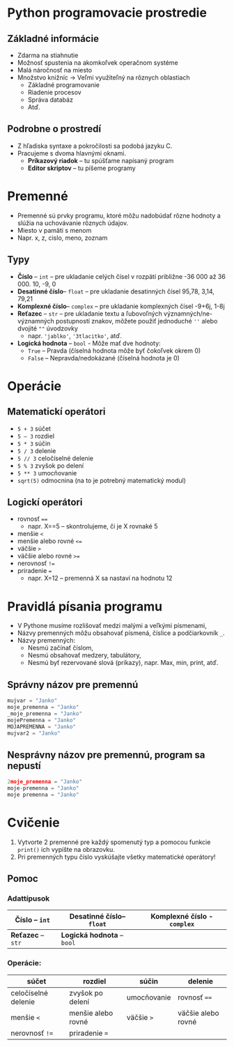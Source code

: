 # Python programovacie prostredie

## Základné informácie

- Zdarma na stiahnutie
- Možnosť spustenia na akomkoľvek operačnom systéme
- Malá náročnosť na miesto
- Množstvo knižníc -> Veľmi využiteľný na rôznych oblastiach
    - Základné programovanie
    - Riadenie procesov
    - Správa databáz
    - Atď.

## Podrobne o prostredí
- Z hľadiska syntaxe a pokročilosti sa podobá jazyku C.
- Pracujeme s dvoma hlavnými oknami.
    - **Príkazový riadok** – tu spúšťame napísaný program
    - **Editor skriptov** – tu píšeme programy

# Premenné

- Premenné sú prvky programu, ktoré môžu nadobúdať rôzne hodnoty a slúžia na uchovávanie rôznych údajov.
- Miesto v pamäti s menom
- Napr. x, z, cislo, meno, zoznam

## Typy 
- **Číslo** – `int` – pre ukladanie celých čísel v rozpätí približne -36 000 až 36 000. 10, -9, 0
- **Desatinné číslo**– `float` – pre ukladanie desatinných čísel 95,78, 3,14, 79,21
- **Komplexné číslo**– `complex` – pre ukladanie komplexných čísel -9+6j, 1-8j
- **Reťazec** – `str` – pre ukladanie textu a ľubovoľných významných/ne-významných postupností znakov, môžete použiť jednoduché `''` alebo dvojité `""` úvodzovky
    - napr. `'jablko'`, `'3tlacitko'`, atď.
- **Logická hodnota** – `bool` - Môže mať dve hodnoty:
    - `True` – Pravda (číselná hodnota môže byť čokoľvek okrem 0)
    - `False` – Nepravda/nedokázané (číselná hodnota je 0)
# Operácie
## Matematickí operátori
- `5 + 3` súčet
- `5 – 3` rozdiel
- `5 * 3` súčin
- `5 / 3` delenie
- `5 // 3` celočíselné delenie
- `5 % 3` zvyšok po delení
- `5 ** 3` umocňovanie
- `sqrt(5)` odmocnina (na to je potrebný matematický modul)

## Logickí operátori
- rovnosť `==`
    - napr. X==5 – skontrolujeme, či je X rovnaké 5
- menšie `<`
- menšie alebo rovné `<=`
- väčšie `>`
- väčšie alebo rovné `>=`
- nerovnosť `!=`
- priradenie `=`
    - napr. X=12 – premenná X sa nastaví na hodnotu 12

# Pravidlá písania programu
- V Pythone musíme rozlišovať medzi malými a veľkými písmenami,
- Názvy premenných môžu obsahovať písmená, číslice a podčiarkovník `_`.
- Názvy premenných:
    - Nesmú začínať číslom,
    - Nesmú obsahovať medzery, tabulátory,
    - Nesmú byť rezervované slová (príkazy), napr. Max, min, print, atď.

## Správny názov pre premennú
```py
mujvar = "Janko"  
moje_premenna = "Janko"  
_moje_premenna = "Janko"  
mojePremenna = "Janko"  
MOJAPREMENNA = "Janko"  
mujvar2 = "Janko"
```
## Nesprávny názov pre premennú, program sa nepustí
```py
2moje_premenna = "Janko"  
moje-premenna = "Janko"  
moje premenna = "Janko"
```

# Cvičenie 
1. Vytvorte 2 premenné pre každý spomenutý typ a pomocou funkcie `print()` ich vypíšte na obrazovku.
1. Pri premenných typu číslo vyskúšajte všetky matematické operátory!

## Pomoc

### Adattípusok

**Číslo** – `int`|**Desatinné číslo**– `float`|**Komplexné číslo** - `complex`
--|--|--
**Reťazec** – `str`|**Logická hodnota** – `bool`

### Operácie: 

súčet | rozdiel |  súčin| delenie 
--|--|--|--
celočíselné delenie| zvyšok po delení| umocňovanie| rovnosť `==`
menšie `<`|menšie alebo rovné |väčšie `>`| väčšie alebo rovné
 nerovnosť `!=`| priradenie `=`|
